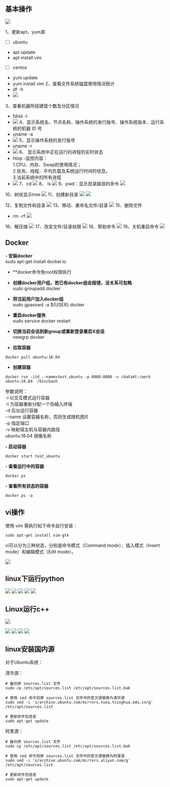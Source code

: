 ## 基本操作

![](./photo/2.png)


1、更新apt，yum源
- [ ] ubuntu
- apt update
- apt install vim 
- [ ] centos
- yum update
- yum install vim
2、查看文件系统磁盘使用情况统计
- df -h
- ![](./photo/3.png)

3、查看机器所挂硬盘个数及分区情况
- fdisk -l
- ![](./photo/4.png)
4、显示系统名、节点名称、操作系统的发行版号、操作系统版本、运行系统的机器 ID 号
- uname -a
- ![](./photo/5.png)
5、显示操作系统的发行版号
- uname -r
- ![](./photo/6.png)
6、 显示系统中正在运行的进程的实时状态
- htop
-监控内容：  
1.CPU、内存、Swap的使用情况；  
2.任务、线程、平均负载及系统运行时间的信息。  
3.当前系统中的所有进程
- ![](./photo/7.png)
7、cd
![](./photo/8.png)
8、 ls
![](./photo/9.png)
9、pwd：显示目录路径的命令
![](./photo/10.png)

10、树状显示tree
![](./photo/11.png)
11、创建新目录
![](./photo/12.png)
![](./photo/13.png)

12、复制文件和目录
![](./photo/14.png)
13、移动、重命名文件/目录
![](./photo/15.png)
15、删除文件
- rm -rf
![](./photo/16.png)

16、解压缩
![](./photo/17.png)
17、改变文件/目录权限
![](./photo/18.png)
18、帮助命令
![](./photo/19.png)
19、关机重启命令
![](./photo/20.png)

## Docker
**- 安装docker**  
sudo apt-get install docker.io  
- **docker命令免root权限执行  
- **创建docker用户组，若已有docker组会报错，没关系可忽略**  
sudo groupadd docker  
- **将当前用户加入docker组**  
sudo gpasswd -a ${USER} docker  
- **重启docker服务**  
sudo service docker restart  
- **切换当前会话到新group或重新登录重启X会话**  
newgrp docker

- **拉取容器**  
```
docker pull ubuntu:16.04  
```
- **创建容器**  
```
docker run -itd --name=test_ubuntu -p 8080:8080 -v /data4t:/work ubuntu:16.04  /bin/bash  
```
参数说明：  
-i 以交互模式运行容器  
-t 为容器重新分配一个伪输入终端  
-d 后台运行容器  
--name 设置容器名称，否则生成随机图片  
-p 指定端口  
-v 映射宿主机与容器内路径  
ubuntu:16.04 镜像名称

**- 启动容器**  
```
docker start test_ubuntu 
``` 
**- 查看运行中的容器**  
```
docker ps  
```
**- 查看所有状态的容器**  
```
docker ps -a
``` 

## vi操作
  
使用  vim 需执行如下命令自行安装：
```
sudo apt-get install vim-gtk
```

vi可以分为三种状态，分别是命令模式（Command mode）、插入模式（Insert mode）和编辑模式（Edit mode）。  

![](./photo/21.png)

## linux下运行python
![](./photo/23.png)
![](./photo/22.png)
![](./photo/24.png)
![](./photo/25.png)
![](./photo/26.png)
## Linux运行c++
![](./photo/27.png)

![](./photo/28.png)
![](./photo/29.png)
![](./photo/30.png)
![](./photo/32.png)

## linux安装国内源
对于Ubuntu系统：

清华源：
```
# 备份原 sources.list 文件
sudo cp /etc/apt/sources.list /etc/apt/sources.list.bak

# 使用 sed 命令将原 sources.list 文件中的官方源替换为清华源
sudo sed -i 's/archive.ubuntu.com/mirrors.tuna.tsinghua.edu.cn/g' /etc/apt/sources.list

# 更新软件包信息
sudo apt-get update
```

阿里源：

```
# 备份原 sources.list 文件
sudo cp /etc/apt/sources.list /etc/apt/sources.list.bak

# 使用 sed 命令将原 sources.list 文件中的官方源替换为阿里源
sudo sed -i 's/archive.ubuntu.com/mirrors.aliyun.com/g' /etc/apt/sources.list

# 更新软件包信息
sudo apt-get update
```